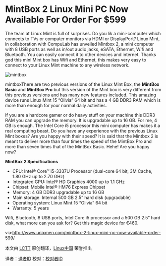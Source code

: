 
MintBox 2 Linux Mini PC Now Available For Order For $599
================================================================================

The team at Linux Mint is full of surprises. Do you lik a mini-computer which connects to TVs or computer monitors via HDMI or DisplayPort? Linux Mint, in collaboration with CompuLab has unveiled Mintbox 2, a mini computer with 8 USB ports as well as in/out audio jacks, eSATA, Ethernet, Wifi and Bluetooth. You can easily connect it to other devices and internet. Thanks god this mini Mint box has Wifi and Ethernet, this makes very easy to connect to your Linux Mint machine to any wireless network.

![mintbox](http://180016988.r.cdn77.net/wp-content/uploads/2013/09/mintbox.jpg)

mintboxThere are two previous versions of the Linux Mint Box, the **MintBox Basic** and **MintBox Pro** but this version of the Mint box is very different from this previous versions and has many new features included. This amazing device runs Linux Mint 15 “Olivia” 64 bit and has a 4 GB DDR3 RAM which is more than enough for your normal daily activities.

If you are a hardcore gamer or do heavy stuff on your machine this DDR3 RAM you can upgrade the memory. It is upgradable up to 16 GB. For me, 4 GB is enough. The Intel Core i5 processor this mini computer has makes it a real computing beast. Do you have any experience with the previous Linux Mint boxes? Are you happy with their speed? It is said that the Mintbox 2 is meant to deliver more than four times the speed of the MintBox Pro and more than seven times that of the MintBox Basic. Hehe! Are you happy now?

**MintBox 2 Specifications**

- CPU: Intel® Core™ i5-3337U Processor (dual-core 64 bit, 3M Cache, 1.80 GHz up to 2.70 GHz)
- Integrated GPU: Intel® HD Graphics 4000 up to 1.1 GHz
- Chipset: Mobile Intel® HM76 Express Chipset
- Memory: 4 GB DDR3 upgradable up to 16 GB
- Main storage: Internal 500 GB 2.5” hard disk (upgradable)
- Operating system: Linux Mint 15 “Olivia” 64 bit
- Warranty: 5 years

Wifi, Bluetooth, 8 USB ports, Intel Core i5 processor and a 500 GB 2.5” hard disk, what more can you ask for? Get this magic device for €460.

via:http://www.unixmen.com/mintbox-2-linux-mini-pc-now-available-order-599/

本文由 [LCTT][] 原创翻译，[Linux中国][] 荣誉推出

译者：[译者ID][] 校对：[校对者ID][]


[LCTT]:https://github.com/LCTT/TranslateProject
[Linux中国]:http://linux.cn/portal.php
[译者ID]:http://linux.cn/space/译者ID
[校对者ID]:http://linu.xnc/space/校对者ID